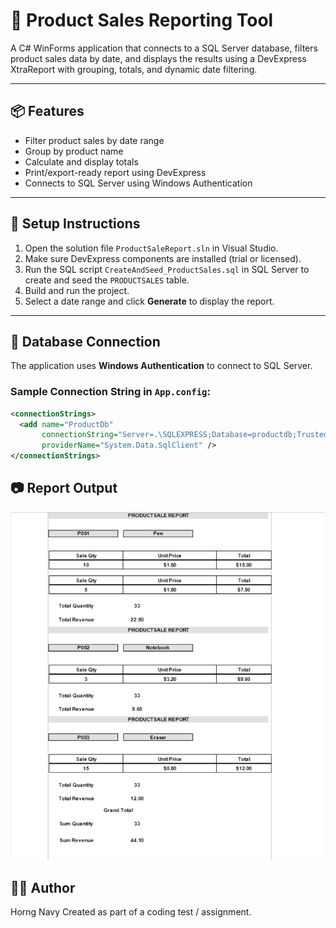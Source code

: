 # 🧾 Product Sales Reporting Tool

A C# WinForms application that connects to a SQL Server database, filters product sales data by date, and displays the results using a DevExpress XtraReport with grouping, totals, and dynamic date filtering.

---

## 📦 Features

- Filter product sales by date range
- Group by product name
- Calculate and display totals
- Print/export-ready report using DevExpress
- Connects to SQL Server using Windows Authentication

---

## 🚀 Setup Instructions

1. Open the solution file `ProductSaleReport.sln` in Visual Studio.
2. Make sure DevExpress components are installed (trial or licensed).
3. Run the SQL script `CreateAndSeed_ProductSales.sql` in SQL Server to create and seed the `PRODUCTSALES` table.
4. Build and run the project.
5. Select a date range and click **Generate** to display the report.

---

## 🔌 Database Connection

The application uses **Windows Authentication** to connect to SQL Server.

### Sample Connection String in `App.config`:

```xml
<connectionStrings>
  <add name="ProductDb"
       connectionString="Server=.\SQLEXPRESS;Database=productdb;Trusted_Connection=True;"
       providerName="System.Data.SqlClient" />
</connectionStrings>
```

## 📷 Report Output
![Report Screenshot](ProductSaleReport.png)


## 👨‍💻 Author
  Horng Navy
  Created as part of a coding test / assignment.
